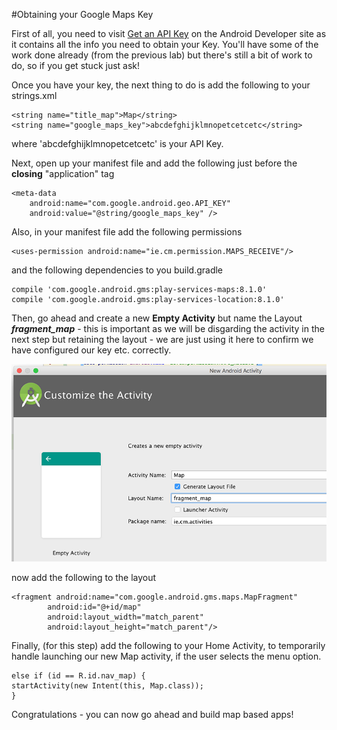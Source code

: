 #Obtaining your Google Maps Key

First of all, you need to visit [Get an API Key](https://developers.google.com/maps/documentation/android-api/signup) on the Android Developer site as it contains all the info you need to obtain your Key. You'll have some of the work done already (from the previous lab) but there's still a bit of work to do, so if you get stuck just ask!

Once you have your key, the next thing to do is add the following to your strings.xml

```
<string name="title_map">Map</string>
<string name="google_maps_key">abcdefghijklmnopetcetcetc</string>
```

where 'abcdefghijklmnopetcetcetc' is your API Key.

Next, open up your manifest file and add the following just before the **closing** "application" tag

```
<meta-data
    android:name="com.google.android.geo.API_KEY"
    android:value="@string/google_maps_key" />
```

Also, in your manifest file add the following permissions

```
<uses-permission android:name="ie.cm.permission.MAPS_RECEIVE"/>

```

and the following dependencies to you build.gradle

```
compile 'com.google.android.gms:play-services-maps:8.1.0'
compile 'com.google.android.gms:play-services-location:8.1.0'
```

Then, go ahead and create a new **Empty Activity** but name the Layout **_fragment_map_** - this is important as we will be disgarding the activity in the next step but retaining the layout - we are just using it here to confirm we have configured our key etc. correctly.

![](/session07/lab/img/lab0701.png)

now add the following to the layout

```
<fragment android:name="com.google.android.gms.maps.MapFragment" 
        android:id="@+id/map" 
        android:layout_width="match_parent" 
        android:layout_height="match_parent"/>

```

Finally, (for this step) add the following to your Home Activity, to temporarily handle launching our new Map activity, if the user selects the menu option.

```
else if (id == R.id.nav_map) { 
startActivity(new Intent(this, Map.class));
}

```
Congratulations - you can now go ahead and build map based apps!
